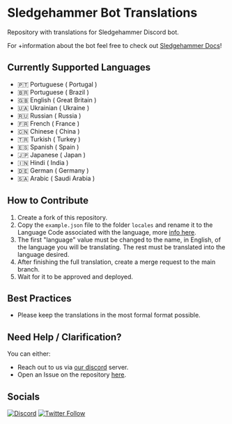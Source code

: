 # Sledgehammer Bot Translations

Repository with translations for Sledgehammer Discord bot.

For +information about the bot feel free to check out [Sledgehammer Docs](https://docs.sledgehammer.app)!

## Currently Supported Languages

- 🇵🇹 Portuguese ( Portugal )
- 🇧🇷 Portuguese ( Brazil )
- 🇬🇧 English ( Great Britain )
- 🇺🇦 Ukrainian ( Ukraine )
- 🇷🇺 Russian ( Russia )
- 🇫🇷 French ( France )
- 🇨🇳 Chinese ( China )
- 🇹🇷 Turkish ( Turkey )
- 🇪🇸 Spanish ( Spain )
- 🇯🇵 Japanese ( Japan )
- 🇮🇳 Hindi ( India )
- 🇩🇪 German ( Germany )
- 🇸🇦 Arabic ( Saudi Arabia )

## How to Contribute

1. Create a fork of this repository.
2. Copy the `example.json` file to the folder `locales` and rename it to the Language Code associated with the language, more [info here](https://www.science.co.il/language/Locale-codes.php).
3. The first "language" value must be changed to the name, in English, of the language you will be translating. The rest must be translated into the language desired.
4. After finishing the full translation, create a merge request to the main branch.
5. Wait for it to be approved and deployed.

## Best Practices

- Please keep the translations in the most formal format possible.

## Need Help / Clarification?

You can either:

- Reach out to us via [our discord](https://discord.gg/MJp2JYE4Bg) server.
- Open an Issue on the repository [here](https://github.com/Momentum-One/sledgehammer-bot-translations/issues/new).

## Socials

<a href="https://discord.gg/MJp2JYE4Bg">![Discord](https://img.shields.io/discord/874244140991414282?color=%235865F2&label=Join%20Our%20Discord&style=for-the-badge&logo=discord)</a>
<a href="https://twitter.com/MomentumOne_">![Twitter Follow](https://img.shields.io/twitter/follow/MomentumOne_?color=1DA1F2&style=for-the-badge&logo=twitter)</a>

